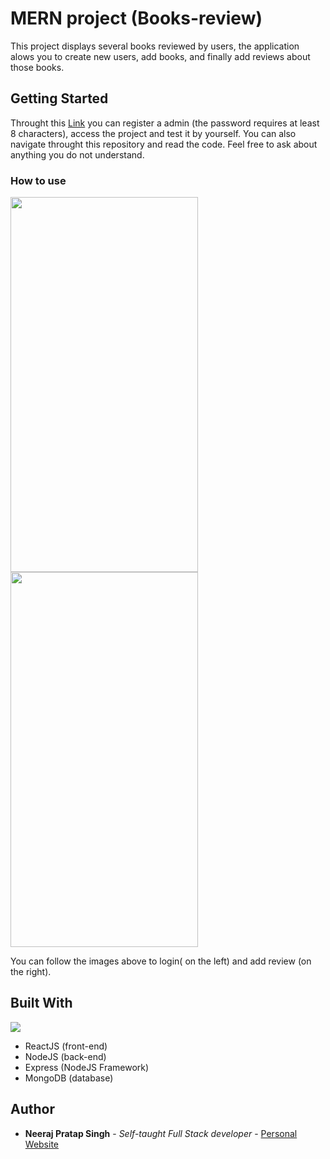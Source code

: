 
# MERN project (Books-review)

This project displays several books reviewed by users, the application alows you to create new users, add books, and finally add reviews about those books.

## Getting Started

Throught this [Link](https://books-davidpinilla.herokuapp.com/user/register) you can register a admin (the password requires at least 8 characters), access the project and test it by yourself. You can also navigate throught this repository and read the code. Feel free to ask about anything you do not understand.

### How to use
 <img src="https://i.imgur.com/5s4cR0K.gif" alt=""  width="300" height="600" /> <img src="https://i.imgur.com/8SC4cQB.gif" alt=""  width="300" height="600" />

You can follow the images above to login( on the left) and add review (on the right).
## Built With
![](https://i.imgur.com/ET7GHM4.png)
* ReactJS (front-end)
* NodeJS (back-end)
* Express (NodeJS Framework)
* MongoDB (database)


## Author

* **Neeraj Pratap Singh** - *Self-taught Full Stack developer* - [Personal Website](https://neerajpsingh.github.io/simplefolio1/)
